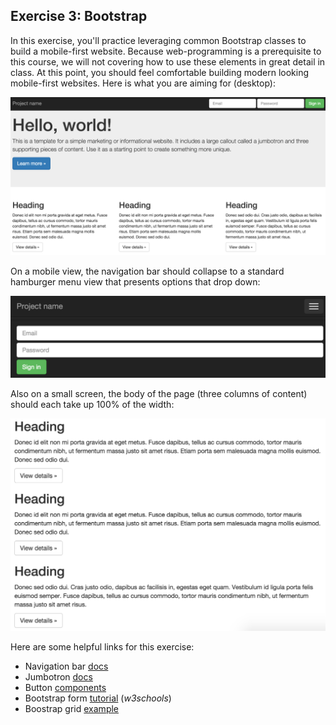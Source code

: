 ## Exercise 3: Bootstrap
In this exercise, you'll practice leveraging common Bootstrap classes to build a mobile-first website. Because web-programming is a prerequisite to this course, we will not covering how to use these elements in great detail in class.  At this point, you should feel comfortable building modern looking mobile-first websites.   Here is what you are aiming for (desktop):

![desktop-view](imgs/desktop-view.png)

On a mobile view, the navigation bar should collapse to a standard hamburger menu view that presents options that drop down:

![navbar-mobile](imgs/navbar-mobile.png)

Also on a small screen, the body of the page (three columns of content) should each take up 100% of the width:

![body-mobile](imgs/body-mobile.png)

Here are some helpful links for this exercise:

- Navigation bar [docs](https://getbootstrap.com/components/#navbar)
- Jumbotron [docs](https://getbootstrap.com/components/#jumbotron)
- Button [components](https://getbootstrap.com/components/#btn-groups)
- Bootstrap form [tutorial](http://www.w3schools.com/bootstrap/bootstrap_forms.asp) (_w3schools_)
- Boostrap grid [example](https://getbootstrap.com/examples/grid/)
